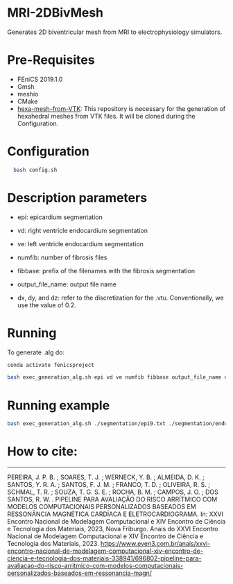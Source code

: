 # MRI-2DBivMesh
Generates 2D biventricular mesh from MRI to electrophysiology simulators.

# Pre-Requisites

  - FEniCS 2019.1.0
  - Gmsh
  - meshio
  - CMake
  - [hexa-mesh-from-VTK](https://github.com/rsachetto/hexa-mesh-from-VTK.git): This repository is necessary for the generation of hexahedral meshes from VTK files. It will be cloned during the Configuration.
  
# Configuration
  ```sh
    bash config.sh
  ```

# Description parameters
  - epi: epicardium segmentation

  - vd: right ventricle endocardium segmentation

  - ve: left ventricle endocardium segmentation

  - numfib: number of fibrosis files

  - fibbase: prefix of the filenames with the fibrosis segmentation
  
  - output_file_name: output file name

  - dx, dy, and dz: refer to the discretization for the .vtu. Conventionally, we use the value of 0.2.
   
# Running

To generate .alg do:
```sh
conda activate fenicsproject
```
```sh
bash exec_generation_alg.sh epi vd ve numfib fibbase output_file_name dx dy dz
```

# Running example
```sh
bash exec_generation_alg.sh ./segmentation/epi9.txt ./segmentation/endoVD9.txt ./segmentation/endoVE9.txt 3 ./segmentation/fibr9_ output_file 0.2 0.2 0.2
```

# How to cite:
----

PEREIRA, J. P. B. ; SOARES, T. J. ; WERNECK, Y. B. ; ALMEIDA, D. K. ; SANTOS, Y. R. A. ; SANTOS, F. J. M. ; FRANCO, T. D. ; OLIVEIRA, R. S. ; SCHMAL, T. R. ; SOUZA, T. G. S. E. ; ROCHA, B. M. ; CAMPOS, J. O. ; DOS SANTOS, R. W. . PIPELINE PARA AVALIAÇÃO DO RISCO ARRÍTMICO COM MODELOS COMPUTACIONAIS PERSONALIZADOS BASEADOS EM RESSONÂNCIA MAGNÉTICA CARDÍACA E ELETROCARDIOGRAMA. In: XXVI Encontro Nacional de Modelagem Computacional e XIV Encontro de Ciência e Tecnologia dos Materiais, 2023, Nova Friburgo. Anais do XXVI Encontro Nacional de Modelagem Computacional e XIV Encontro de Ciência e Tecnologia dos Materiais, 2023.
https://www.even3.com.br/anais/xxvi-encontro-nacional-de-modelagem-computacional-xiv-encontro-de-ciencia-e-tecnologia-dos-materiais-338941/696802-pipeline-para-avaliacao-do-risco-arritmico-com-modelos-computacionais-personalizados-baseados-em-ressonancia-magn/